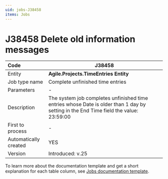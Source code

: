 ```yaml
---
uid: jobs-J38458
items: Jobs
---
```


# J38458 Delete old information messages

| Code                  | J38458                                                      |
| :-------------------- | ------------------------------------------------------------|
| Entity                | **Agile.Projects.TimeEntries Entity**                       |
| Job type name         | Complete unfinished time entries                            |
| Parameters            | \-                                                          |
| Description           | The system job completes unfinished time entries whose Date is older than 1 day by setting in the End Time field the value: 23:59:00 
| First to process      | \-                                                          |
| Automatically created | YES                                                         |
| Version               | Introduced: v.25                                            |

To learn more about the documentation template and get a short explanation for each table column, see [Jobs documentation template](template.md).
